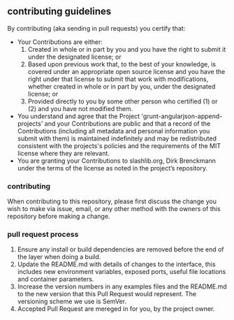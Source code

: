 ## contributing guidelines ##

By contributing (aka sending in pull requests) you certify that:

* Your Contributions are either:
  1. Created in whole or in part by you and you have the right to submit it under the designated license; or
  2. Based upon previous work that, to the best of your knowledge, is covered under an appropriate open source license and you have the right under that license to submit that work with modifications, whether created in whole or in part by you, under the designated license; or
  3. Provided directly to you by some other person who certified (1) or (2) and you have not modified them.
* You understand and agree that the Project 'grunt-angularjson-append-projects' and your Contributions are public and that a record of the Contributions (including all metadata and personal information you submit with them) is maintained indefinitely and may be redistributed consistent with the projects's policies and the requirements of the MIT license where they are relevant.
* You are granting your Contributions to slashlib.org, Dirk Brenckmann under the terms of the license as noted in the project’s repository.

### contributing ###

When contributing to this repository, please first discuss the change you wish to make via issue, email, or any other method with the owners of this repository before making a change.

### pull request process ###

1. Ensure any install or build dependencies are removed before the end of the layer when doing a build.
2. Update the README.md with details of changes to the interface, this includes new environment variables, exposed ports, useful file locations and container parameters.
3. Increase the version numbers in any examples files and the README.md to the new version that this Pull Request would represent. The versioning scheme we use is SemVer.
4. Accepted Pull Request are mereged in for you, by the project owner.
